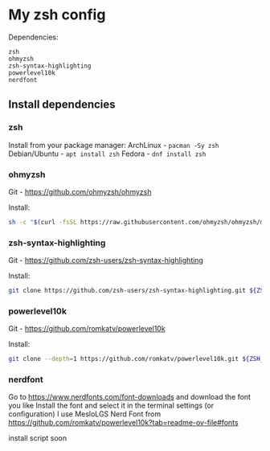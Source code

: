 # My zsh config

Dependencies:
```
zsh
ohmyzsh
zsh-syntax-highlighting
powerlevel10k
nerdfont
```

## Install dependencies
### zsh
Install from your package manager:
ArchLinux - `pacman -Sy zsh`
Debian/Ubuntu - `apt install zsh`
Fedora - `dnf install zsh`

### ohmyzsh
Git - https://github.com/ohmyzsh/ohmyzsh

Install:
```sh
sh -c "$(curl -fsSL https://raw.githubusercontent.com/ohmyzsh/ohmyzsh/master/tools/install.sh)"
```

### zsh-syntax-highlighting
Git - https://github.com/zsh-users/zsh-syntax-highlighting

Install:
```sh
git clone https://github.com/zsh-users/zsh-syntax-highlighting.git ${ZSH_CUSTOM:-~/.oh-my-zsh/custom}/plugins/zsh-syntax-highlighting
```

### powerlevel10k
Git - https://github.com/romkatv/powerlevel10k

Install:
```sh
git clone --depth=1 https://github.com/romkatv/powerlevel10k.git ${ZSH_CUSTOM:-$HOME/.oh-my-zsh/custom}/themes/powerlevel10k
```

### nerdfont
Go to https://www.nerdfonts.com/font-downloads and download the font you like
Install the font and select it in the terminal settings (or configuration)
I use MesloLGS Nerd Font from https://github.com/romkatv/powerlevel10k?tab=readme-ov-file#fonts


install script soon
